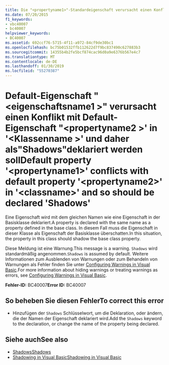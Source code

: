 ```yaml
---
title: Die "<propertyname1>"-Standardeigenschaft verursacht einen Konflikt mit der "<propertyname2>"-Standardeigenschaft in "<classname>" und sollte daher als "Shadows" deklariert werden.
ms.date: 07/20/2015
f1_keywords:
- vbc40007
- bc40007
helpviewer_keywords:
- BC40007
ms.assetid: 692ccf76-5715-4f11-a972-84cf9de30bc1
ms.openlocfilehash: bc75b01532ffb112622d7f9bc837490c627883b3
ms.sourcegitcommit: 14355b4b2fe5bcf874cac96d0a9e6376b567e4c7
ms.translationtype: MT
ms.contentlocale: de-DE
ms.lasthandoff: 01/30/2019
ms.locfileid: "55270387"
---
```

# <a name="default-property-propertyname1-conflicts-with-default-property-propertyname2-in-classname-and-so-should-be-declared-shadows"></a><span data-ttu-id="620ac-102">Default-Eigenschaft "\<eigenschaftsname1 >" verursacht einen Konflikt mit Default-Eigenschaft "\<propertyname2 >' in '\<Klassenname >' und daher als"Shadows"deklariert werden soll</span><span class="sxs-lookup"><span data-stu-id="620ac-102">Default property '\<propertyname1>' conflicts with default property '\<propertyname2>' in '\<classname>' and so should be declared 'Shadows'</span></span>
<span data-ttu-id="620ac-103">Eine Eigenschaft wird mit dem gleichen Namen wie eine Eigenschaft in der Basisklasse deklariert.</span><span class="sxs-lookup"><span data-stu-id="620ac-103">A property is declared with the same name as a property defined in the base class.</span></span> <span data-ttu-id="620ac-104">In diesem Fall muss die Eigenschaft in dieser Klasse als Eigenschaft der Basisklasse überschatten.</span><span class="sxs-lookup"><span data-stu-id="620ac-104">In this situation, the property in this class should shadow the base class property.</span></span>  
  
 <span data-ttu-id="620ac-105">Diese Meldung ist eine Warnung.</span><span class="sxs-lookup"><span data-stu-id="620ac-105">This message is a warning.</span></span> <span data-ttu-id="620ac-106">`Shadows` wird standardmäßig angenommen.</span><span class="sxs-lookup"><span data-stu-id="620ac-106">`Shadows` is assumed by default.</span></span> <span data-ttu-id="620ac-107">Weitere Informationen zum Ausblenden von Warnungen oder zum Behandeln von Warnungen als Fehler finden Sie unter [Configuring Warnings in Visual Basic](/visualstudio/ide/configuring-warnings-in-visual-basic).</span><span class="sxs-lookup"><span data-stu-id="620ac-107">For more information about hiding warnings or treating warnings as errors, see [Configuring Warnings in Visual Basic](/visualstudio/ide/configuring-warnings-in-visual-basic).</span></span>  
  
 <span data-ttu-id="620ac-108">**Fehler-ID:** BC40007</span><span class="sxs-lookup"><span data-stu-id="620ac-108">**Error ID:** BC40007</span></span>  
  
## <a name="to-correct-this-error"></a><span data-ttu-id="620ac-109">So beheben Sie diesen Fehler</span><span class="sxs-lookup"><span data-stu-id="620ac-109">To correct this error</span></span>  
  
-   <span data-ttu-id="620ac-110">Hinzufügen der `Shadows` Schlüsselwort, um die Deklaration, oder ändern, die der Namen der Eigenschaft deklariert wird.</span><span class="sxs-lookup"><span data-stu-id="620ac-110">Add the `Shadows` keyword to the declaration, or change the name of the property being declared.</span></span>  
  
## <a name="see-also"></a><span data-ttu-id="620ac-111">Siehe auch</span><span class="sxs-lookup"><span data-stu-id="620ac-111">See also</span></span>
- [<span data-ttu-id="620ac-112">Shadows</span><span class="sxs-lookup"><span data-stu-id="620ac-112">Shadows</span></span>](../../../visual-basic/language-reference/modifiers/shadows.md)
- [<span data-ttu-id="620ac-113">Shadowing in Visual Basic</span><span class="sxs-lookup"><span data-stu-id="620ac-113">Shadowing in Visual Basic</span></span>](../../../visual-basic/programming-guide/language-features/declared-elements/shadowing.md)
